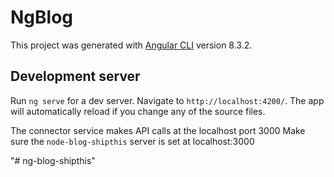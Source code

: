 # NgBlog

This project was generated with [Angular CLI](https://github.com/angular/angular-cli) version 8.3.2.

## Development server

Run `ng serve` for a dev server. Navigate to `http://localhost:4200/`. The app will automatically reload if you change any of the source files.

The connector service makes API calls at the localhost port 3000
Make sure the `node-blog-shipthis` server is set at localhost:3000

"# ng-blog-shipthis" 
